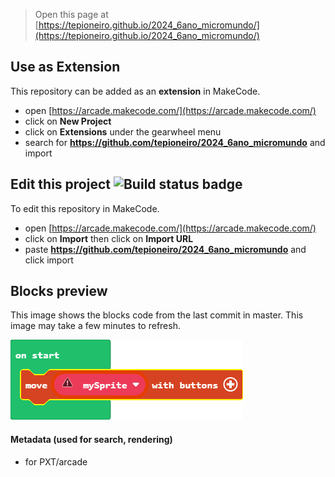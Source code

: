  


> Open this page at [https://tepioneiro.github.io/2024_6ano_micromundo/](https://tepioneiro.github.io/2024_6ano_micromundo/)

## Use as Extension

This repository can be added as an **extension** in MakeCode.

* open [https://arcade.makecode.com/](https://arcade.makecode.com/)
* click on **New Project**
* click on **Extensions** under the gearwheel menu
* search for **https://github.com/tepioneiro/2024_6ano_micromundo** and import

## Edit this project ![Build status badge](https://github.com/tepioneiro/2024_6ano_micromundo/workflows/MakeCode/badge.svg)

To edit this repository in MakeCode.

* open [https://arcade.makecode.com/](https://arcade.makecode.com/)
* click on **Import** then click on **Import URL**
* paste **https://github.com/tepioneiro/2024_6ano_micromundo** and click import

## Blocks preview

This image shows the blocks code from the last commit in master.
This image may take a few minutes to refresh.

![A rendered view of the blocks](https://github.com/tepioneiro/2024_6ano_micromundo/raw/master/.github/makecode/blocks.png)

#### Metadata (used for search, rendering)

* for PXT/arcade
<script src="https://makecode.com/gh-pages-embed.js"></script><script>makeCodeRender("{{ site.makecode.home_url }}", "{{ site.github.owner_name }}/{{ site.github.repository_name }}");</script>
